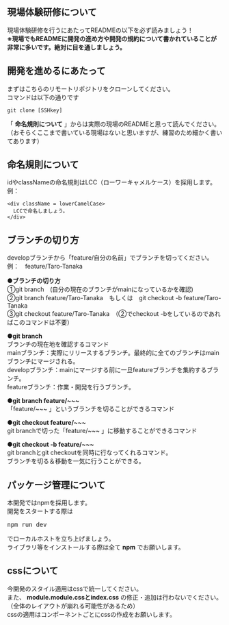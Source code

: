 ## 現場体験研修について
現場体験研修を行うにあたってREADMEの以下を必ず読みましょう！  
__※現場でもREADMEに開発の進め方や開発の規約について書かれていることが非常に多いです。絶対に目を通しましょう。__

## 開発を進めるにあたって
まずはこちらのリモートリポジトリをクローンしてください。  
コマンドは以下の通りです  
```
git clone [SSHkey]
```
「 __命名規則について__ 」からは実際の現場のREADMEと思って読んでください。  
（おそらくここまで書いている現場はないと思いますが、練習のため細かく書いてあります）


## 命名規則について
idやclassNameの命名規則はLCC（ローワーキャメルケース）を採用します。  
例：
```
<div className = lowerCamelCase>
  LCCで命名しましょう。
</div>
```

## ブランチの切り方
developブランチから「feature/自分の名前」でブランチを切ってください。  
例：　feature/Taro-Tanaka

__●ブランチの切り方__  
①git branch　(自分の現在のブランチがmainになっているかを確認)  
②git branch feature/Taro-Tanaka　もしくは　git checkout -b feature/Taro-Tanaka  
③git checkout feature/Taro-Tanaka　（②でcheckout -bをしているのであればこのコマンドは不要）  

__●git branch__  
ブランチの現在地を確認するコマンド  
mainブランチ：実際にリリースするブランチ。最終的に全てのブランチはmainブランチにマージされる。  
developブランチ：mainにマージする前に一旦featureブランチを集約するブランチ。  
featureブランチ：作業・開発を行うブランチ。

__●git branch feature/~~~__  
「feature/~~~ 」というブランチを切ることができるコマンド  

__●git checkout feature/~~~__  
git branchで切った「feature/~~~ 」に移動することができるコマンド  

__●git checkout -b feature/~~~__  
git branchとgit checkoutを同時に行なってくれるコマンド。  
ブランチを切る＆移動を一気に行うことができる。  

## パッケージ管理について
本開発ではnpmを採用します。  
開発をスタートする際は  
<pre>
npm run dev
</pre>  
でローカルホストを立ち上げましょう。  
ライブラリ等をインストールする際は全て __npm__ でお願いします。

## cssについて
今開発のスタイル適用はcssで統一してください。  
また、 __module.module.cssとindex.css__ の修正・追加は行わないでください。（全体のレイアウトが崩れる可能性があるため）  
cssの適用はコンポーネントごとにcssの作成をお願いします。